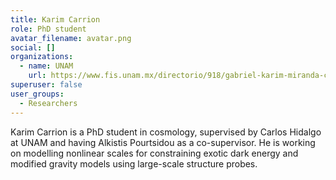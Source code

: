 ```yaml
---
title: Karim Carrion
role: PhD student
avatar_filename: avatar.png
social: []
organizations:
  - name: UNAM
    url: https://www.fis.unam.mx/directorio/918/gabriel-karim-miranda-carrionnnnnnnnnn-doctorado
superuser: false
user_groups:
  - Researchers
---
```

Karim Carrion is a PhD student in cosmology, supervised by Carlos Hidalgo at UNAM and having Alkistis Pourtsidou as a co-supervisor. He is working on modelling nonlinear scales for constraining exotic dark energy and modified gravity models using large-scale structure probes.